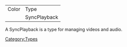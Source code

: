 |       |              |
|-------|--------------|
| Color | Type         |
|       | SyncPlayback |

A SyncPlayback is a type for managing videos and audio.

[Category:Types](Category:Types "wikilink")